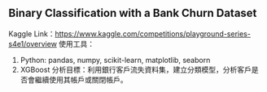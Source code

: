 ## Binary Classification with a Bank Churn Dataset
Kaggle Link：<https://www.kaggle.com/competitions/playground-series-s4e1/overview>
使用工具：
1. Python: pandas, numpy, scikit-learn, matplotlib, seaborn
2. XGBoost
分析目標：利用銀行客戶流失資料集，建立分類模型，分析客戶是否會繼續使用其帳戶或關閉帳戶。
